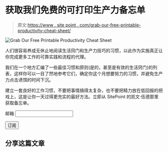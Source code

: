 # 获取我们免费的可打印生产力备忘单

> 原文:[https://www . site point . com/grab-our-free-printable-productivity-cheat-sheet/](https://www.sitepoint.com/grab-our-free-printable-productivity-cheat-sheet/)

![Grab Our Free Printable Productivity Cheat Sheet](../Images/b2e866b75aed7531da6cf0fae7797b07.png)

人们很容易养成无休止地阅读生活窍门和生产力技巧的习惯，以此作为实施真正让你完成更多工作的可靠实践和流程的代理。

我们在一个地方汇编了一些最佳习惯和原则(是的，甚至是有效的生活窍门)的列表，这样你可以一目了然地参考它们，确定你这个月想要努力的习惯，并避免生产力点击诱饵的时间下沉。

建立一套良好的工作习惯，不要把事情搞得太复杂，也不要把精力放在低回报的把戏上，这是让你一天过得更充实的最好方法。立即从 SitePoint 的凯文·伍德那里获取备忘单。

<form action="http://go.sitepoint.com/t/y/s/sjkutu/" method="post" id="subForm">

<label for="fieldEmail">邮箱</label>
<input id="fieldEmail" name="cm-sjkutu-sjkutu" type="email" required="">

<button type="submit">订阅</button>

</form>

## 分享这篇文章
